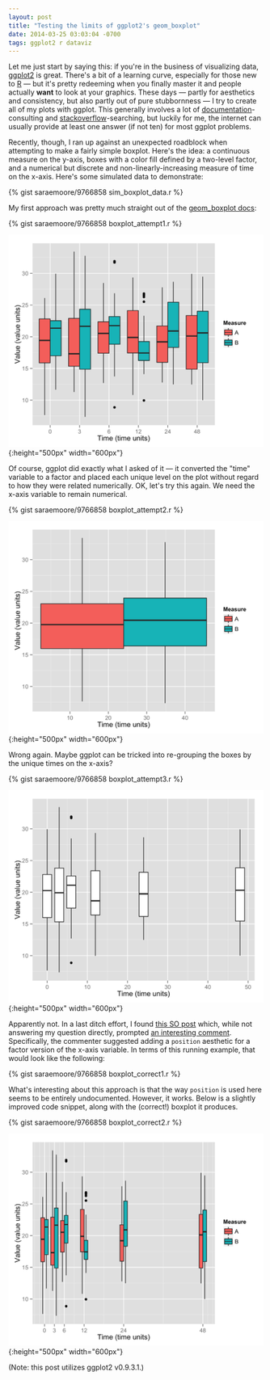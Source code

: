 ```yaml
---
layout: post
title: "Testing the limits of ggplot2's geom_boxplot"
date: 2014-03-25 03:03:04 -0700
tags: ggplot2 r dataviz
---
```


Let me just start by saying this: if you're in the business of visualizing data, [ggplot2](http://ggplot2.org) is great. There's a bit of a learning curve, especially for those new to [R](http://www.r-project.org/) — but it's pretty redeeming when you finally master it and people actually **want** to look at your graphics. These days — partly for aesthetics and consistency, but also partly out of pure stubbornness — I try to create all of my plots with ggplot. This generally involves a lot of [documentation](http://docs.ggplot2.org/current/)-consulting and [stackoverflow](http://stackoverflow.com/questions/tagged/ggplot2)-searching, but luckily for me, the internet can usually provide at least one answer (if not ten) for most ggplot problems.

Recently, though, I ran up against an unexpected roadblock when attempting to make a fairly simple boxplot. Here's the idea: a continuous measure on the y-axis, boxes with a color fill defined by a two-level factor, and a numerical but discrete and non-linearly-increasing measure of time on the x-axis. Here's some simulated data to demonstrate:

<!--
{% highlight r %}
data.df = data.frame(time = rep(c(0,3,6,12,24,48),each=50),
    value = rnorm(300, 20, 5),
    measure = factor(rep(rep(c("A","B"),each=25), 6)))
{% endhighlight %}
-->

{% gist saraemoore/9766858 sim_boxplot_data.r %}

My first approach was pretty much straight out of the [geom_boxplot docs](http://docs.ggplot2.org/current/geom_boxplot.html):

<!--
{% highlight r %}
library(ggplot2)
ggplot(data.df, aes(x=factor(time), y=value)) +
    geom_boxplot(aes(fill=measure)) +
    xlab("Time (time units)") + ylab("Value (value units)") +
    scale_fill_discrete(name = "Measure")
{% endhighlight %}
-->

{% gist saraemoore/9766858 boxplot_attempt1.r %}

![First incorrect boxplot.](/figs/boxwrong1.png){:height="500px" width="600px"}

Of course, ggplot did exactly what I asked of it — it converted the "time" variable to a factor and placed each unique level on the plot without regard to how they were related numerically. OK, let's try this again. We need the x-axis variable to remain numerical.

<!--
{% highlight r %}
ggplot(data.df, aes(x=time, y=value)) +
    geom_boxplot(aes(fill=measure)) +
    xlab("Time (time units)") + ylab("Value (value units)") +
    scale_fill_discrete(name = "Measure")
{% endhighlight %}
-->

{% gist saraemoore/9766858 boxplot_attempt2.r %}

![Second incorrect boxplot.](/figs/boxwrong2.png){:height="500px" width="600px"}

Wrong again. Maybe ggplot can be tricked into re-grouping the boxes by the unique times on the x-axis?

<!--
{% highlight r %}
ggplot(data.df, aes(x=time, y=value)) +
    geom_boxplot(aes(fill=measure, group=factor(time))) +
    xlab("Time (time units)") + ylab("Value (value units)") +
    scale_fill_discrete(name = "Measure")
{% endhighlight %}
-->

{% gist saraemoore/9766858 boxplot_attempt3.r %}

![Third incorrect boxplot.](/figs/boxwrong3.png){:height="500px" width="600px"}

Apparently not. In a last ditch effort, I found [this SO post](http://stackoverflow.com/questions/10805643/ggplot2-add-color-to-boxplot-continuous-value-supplied-to-discrete-scale-er) which, while not answering my question directly, prompted [an interesting comment](http://stackoverflow.com/questions/10805643/ggplot2-add-color-to-boxplot-continuous-value-supplied-to-discrete-scale-er#comment14070382_10806683). Specifically, the commenter suggested adding a `position` aesthetic for a factor version of the x-axis variable. In terms of this running example, that would look like the following:

<!--
{% highlight r %}
ggplot(data.df, aes(y=value, x=time)) +
    geom_boxplot(aes(position = factor(time), fill=measure)) +
    xlab("Time (time units)") + ylab("Value (value units)") +
    scale_fill_discrete(name = "Measure")
{% endhighlight %}
-->

{% gist saraemoore/9766858 boxplot_correct1.r %}

What's interesting about this approach is that the way `position` is used here seems to be entirely undocumented. However, it works. Below is a slightly improved code snippet, along with the (correct!) boxplot it produces.

<!--
{% highlight r %}
ggplot(data.df, aes(y=value, x=time)) +
    geom_boxplot(aes(position = factor(time), fill=measure)) +
    scale_x_continuous(breaks = unique(data.df$time)) +
    xlab("Time (time units)") + ylab("Value (value units)") +
    scale_fill_discrete(name = "Measure")
{% endhighlight %}
-->

{% gist saraemoore/9766858 boxplot_correct2.r %}

![The correct boxplot](/figs/boxright.png){:height="500px" width="600px"}

(Note: this post utilizes ggplot2 v0.9.3.1.)